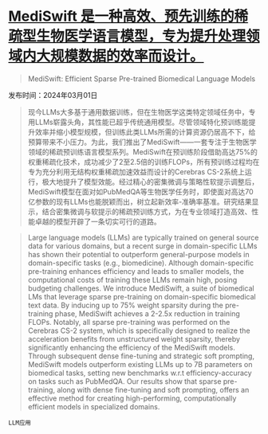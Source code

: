 # [MediSwift 是一种高效、预先训练的稀疏型生物医学语言模型，专为提升处理领域内大规模数据的效率而设计。](https://arxiv.org/abs/2403.00952)

> MediSwift: Efficient Sparse Pre-trained Biomedical Language Models

发布时间：2024年03月01日

> 现今LLMs大多基于通用数据训练，但在生物医学这类特定领域任务中，专用LLMs崭露头角，其性能已超乎传统通用模型。尽管领域特化预训练能提升效率并缩小模型规模，但训练此类LLMs所需的计算资源仍居高不下，给预算带来不小压力。为此，我们推出了MediSwift——一套专注于生物医学领域的稀疏预训练语言模型系列。MediSwift在预训练阶段借助高达75%的权重稀疏化技术，成功减少了2至2.5倍的训练FLOPs，所有预训练过程均在专为充分利用无结构权重稀疏加速效益而设计的Cerebras CS-2系统上运行，极大地提升了模型效能。经过精心的密集微调与策略性软提示调整后，MediSwift模型在面对如PubMedQA等生物医学任务时，即使面对高达70亿参数的现有LLMs也能脱颖而出，树立起新效率-准确率基准。研究结果显示，结合密集微调与软提示的稀疏预训练方式，为在专业领域打造高效、性能卓越的模型开辟了一条切实可行的道路。

> Large language models (LLMs) are typically trained on general source data for various domains, but a recent surge in domain-specific LLMs has shown their potential to outperform general-purpose models in domain-specific tasks (e.g., biomedicine). Although domain-specific pre-training enhances efficiency and leads to smaller models, the computational costs of training these LLMs remain high, posing budgeting challenges. We introduce MediSwift, a suite of biomedical LMs that leverage sparse pre-training on domain-specific biomedical text data. By inducing up to 75% weight sparsity during the pre-training phase, MediSwift achieves a 2-2.5x reduction in training FLOPs. Notably, all sparse pre-training was performed on the Cerebras CS-2 system, which is specifically designed to realize the acceleration benefits from unstructured weight sparsity, thereby significantly enhancing the efficiency of the MediSwift models. Through subsequent dense fine-tuning and strategic soft prompting, MediSwift models outperform existing LLMs up to 7B parameters on biomedical tasks, setting new benchmarks w.r.t efficiency-accuracy on tasks such as PubMedQA. Our results show that sparse pre-training, along with dense fine-tuning and soft prompting, offers an effective method for creating high-performing, computationally efficient models in specialized domains.

`LLM应用`